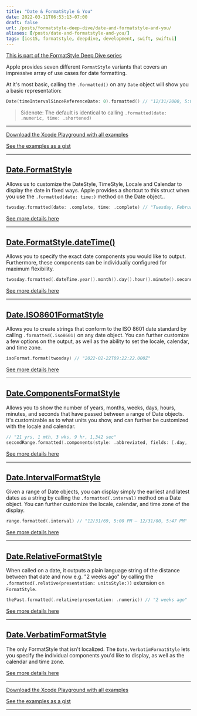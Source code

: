 ```yaml
---
title: "Date & FormatStyle & You"
date: 2022-03-11T06:53:13-07:00
draft: false
url: /posts/formatstyle-deep-dive/date-and-formatstyle-and-you/
aliases: [/posts/date-and-formatstyle-and-you/]
tags: [ios15, formatstyle, deepdive, development, swift, swiftui]
---
```


[This is part of the FormatStyle Deep Dive series](/posts/formatstyle-deep-dive)

Apple provides seven different `FormatStyle` variants that covers an impressive array of use cases for date formatting. 

At it's most basic, calling the `.formatted()` on any `Date` object will show you a basic representation: 

```Swift
Date(timeIntervalSinceReferenceDate: 0).formatted() // "12/31/2000, 5:00 PM"
```

> Sidenote: The default is identical to calling `.formatted(date: .numeric, time: .shortened)`

<hr>

[Download the Xcode Playground with all examples](https://github.com/brettohland/FormatStylesDeepDive/)

[See the examples as a gist](https://gist.github.com/brettohland/ac2fbd1446bc7bb64da491587b010e3c)

<hr>

## [Date.FormatStyle](/posts/formatstyle/style-deep-dives/dates/formatstyle/)

Allows us to customize the DateStyle, TimeStyle, Locale and Calendar to display the date in fixed ways. Apple provides a shortcut to this struct when you use the `.formatted(date: time:)` method on the Date object..

```Swift
twosday.formatted(date: .complete, time: .complete) // "Tuesday, February 22, 2022, 2:22:22 AM MST"
```

[See more details here](/posts/formatstyle/style-deep-dives/dates/formatstyle/)

<hr>

## [Date.FormatStyle.dateTime()](/posts/formatstyle/style-deep-dives/dates/datetime/)

Allows you to specify the exact date components you would like to output. Furthermore, these components can be individually configured for maximum flexibility.

```Swift
twosday.formatted(.dateTime.year().month().day().hour().minute().second()) // "Feb 22, 2022, 2:22:22 AM"
````

[See more details here](/posts/formatstyle/style-deep-dives/dates/datetime/)

<hr>

## [Date.ISO8601FormatStyle](/posts/formatstyle/style-deep-dives/dates/iso8601/)

Allows you to create strings that conform to the ISO 8601 date standard by calling `.formatted(.iso8601)` on any date object.  You can further customize a few options on the output, as well as the ability to set the locale, calendar, and time zone.

```Swift
isoFormat.format(twosday) // "2022-02-22T09:22:22.000Z"
```

[See more details here](/posts/formatstyle/style-deep-dives/dates/iso8601/)

<hr>

## [Date.ComponentsFormatStyle](/posts/formatstyle/style-deep-dives/dates/components/)

Allows you to show the number of years, months, weeks, days, hours, minutes, and seconds that have passed between a range of Date objects. It's customizable as to what units you show, and can further be customized with the locale and calendar.

```Swift
// "21 yrs, 1 mth, 3 wks, 9 hr, 1,342 sec"
secondRange.formatted(.components(style: .abbreviated, fields: [.day, .month, .year, .hour, .second, .week]))
```

[See more details here](/posts/formatstyle/style-deep-dives/dates/components/)

<hr>

## [Date.IntervalFormatStyle](/posts/formatstyle/style-deep-dives/dates/interval/)

Given a range of Date objects, you can display simply the earliest and latest dates as a string by calling the `.formatted(.interval)` method on a Date object. You can further customize the locale, calendar, and time zone of the display.

```Swift
range.formatted(.interval) // "12/31/69, 5:00 PM – 12/31/00, 5:47 PM"
```

[See more details here](/posts/formatstyle/style-deep-dives/dates/interval/)

<hr>

## [Date.RelativeFormatStyle](/posts/formatstyle/style-deep-dives/dates/relative/)

When called on a date, it outputs a plain language string of the distance between that date and now e.g. "2 weeks ago" by calling the `.formatted(.relative(presentation: unitsStyle:))` extension on `FormatStyle`.

```Swift
thePast.formatted(.relative(presentation: .numeric)) // "2 weeks ago"
````

[See more details here](/posts/formatstyle/style-deep-dives/dates/relative/)

<hr>

## [Date.VerbatimFormatStyle](/posts/formatstyle/style-deep-dives/dates/verbatim/)

The only FormatStyle that isn't localized. The `Date.VerbatimFormatStyle` lets you specify the individual components you'd like to display, as well as the calendar and time zone.

[See more details here](/posts/formatstyle/style-deep-dives/dates/verbatim/)

<hr>

[Download the Xcode Playground with all examples](https://github.com/brettohland/FormatStylesDeepDive/)

[See the examples as a gist](https://gist.github.com/brettohland/ac2fbd1446bc7bb64da491587b010e3c)

<hr>

